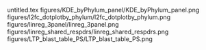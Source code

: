 untitled.tex
figures/KDE_byPhylum_panel/KDE_byPhylum_panel.png
figures/l2fc_dotplotby_phylum/l2fc_dotplotby_phylum.png
figures/linreg_3panel/linreg_3panel.png
figures/linreg_shared_respdrs/linreg_shared_respdrs.png
figures/LTP_blast_table_PS/LTP_blast_table_PS.png